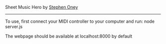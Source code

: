 Sheet Music Hero by [Stephen Oney](http://from.so/ "Stephen Oney")

***

To use, first connect your MIDI controller to your computer and run:
	node server.js

The webpage should be available at localhost:8000 by default
